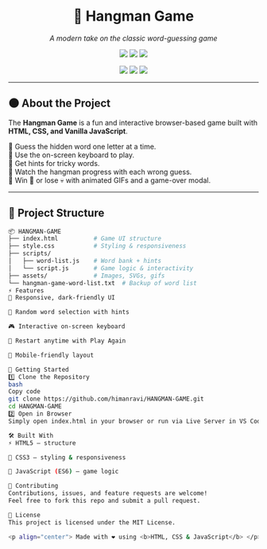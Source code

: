 <!-- Dark Mode Pro README for Hangman Game -->

<h1 align="center">🎯 Hangman Game</h1>

<p align="center">
  <i>A modern take on the classic word-guessing game</i>  
</p>

<p align="center">
  <img src="https://img.shields.io/badge/Made%20with-HTML5-orange?style=for-the-badge&logo=html5" />
  <img src="https://img.shields.io/badge/Styled%20with-CSS3-blue?style=for-the-badge&logo=css3" />
  <img src="https://img.shields.io/badge/Powered%20by-JavaScript-yellow?style=for-the-badge&logo=javascript" />
</p>

<p align="center">
  <img src="https://img.shields.io/github/license/himanravi/HANGMAN-GAME?style=for-the-badge" />
  <img src="https://img.shields.io/github/stars/himanravi/HANGMAN-GAME?style=for-the-badge&logo=github" />
  <img src="https://img.shields.io/github/forks/himanravi/HANGMAN-GAME?style=for-the-badge&logo=git" />
</p>

---

## 🌑 About the Project

The **Hangman Game** is a fun and interactive browser-based game built with  
**HTML, CSS, and Vanilla JavaScript**.  

🔹 Guess the hidden word one letter at a time.  
🔹 Use the on-screen keyboard to play.  
🔹 Get hints for tricky words.  
🔹 Watch the hangman progress with each wrong guess.  
🔹 Win 🎉 or lose 💀 with animated GIFs and a game-over modal.  

---

## 📂 Project Structure

```bash
📦 HANGMAN-GAME
├── index.html          # Game UI structure
├── style.css           # Styling & responsiveness
├── scripts/
│   ├── word-list.js    # Word bank + hints
│   └── script.js       # Game logic & interactivity
├── assets/             # Images, SVGs, gifs
└── hangman-game-word-list.txt  # Backup of word list
⚡ Features
🎨 Responsive, dark-friendly UI

🧩 Random word selection with hints

🎮 Interactive on-screen keyboard

🔄 Restart anytime with Play Again

📱 Mobile-friendly layout

🚀 Getting Started
1️⃣ Clone the Repository
bash
Copy code
git clone https://github.com/himanravi/HANGMAN-GAME.git
cd HANGMAN-GAME
2️⃣ Open in Browser
Simply open index.html in your browser or run via Live Server in VS Code.

🛠️ Built With
⚡ HTML5 – structure

🎨 CSS3 – styling & responsiveness

🧠 JavaScript (ES6) – game logic

🤝 Contributing
Contributions, issues, and feature requests are welcome!
Feel free to fork this repo and submit a pull request.

📜 License
This project is licensed under the MIT License.

<p align="center"> Made with ❤️ using <b>HTML, CSS & JavaScript</b> </p> ```